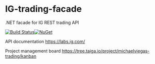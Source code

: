 # IG-trading-facade
.NET facade for IG REST trading API

[![Build Status](https://travis-ci.org/michaelviegas/IG-trading-facade.svg?branch=master)](https://travis-ci.org/michaelviegas/IG-trading-facade)[![NuGet](https://img.shields.io/nuget/v/IGTrading.Facade.svg)](https://www.nuget.org/packages/IGTrading.Facade/)

API documentation
https://labs.ig.com/

Project management board
https://tree.taiga.io/project/michaelviegas-trading/kanban
